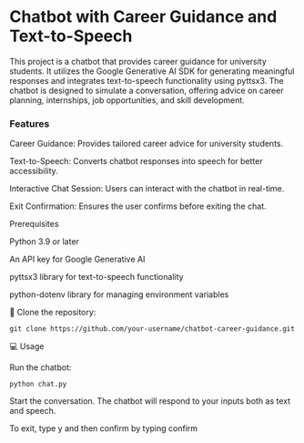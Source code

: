 # Chatbot with Career Guidance and Text-to-Speech

This project is a chatbot that provides career guidance for university students. It utilizes the Google Generative AI SDK for generating meaningful responses and integrates text-to-speech functionality using pyttsx3. The chatbot is designed to simulate a conversation, offering advice on career planning, internships, job opportunities, and skill development.

### Features

Career Guidance: Provides tailored career advice for university students.

Text-to-Speech: Converts chatbot responses into speech for better accessibility.

Interactive Chat Session: Users can interact with the chatbot in real-time.

Exit Confirmation: Ensures the user confirms before exiting the chat.

Prerequisites

Python 3.9 or later

An API key for Google Generative AI

pyttsx3 library for text-to-speech functionality

python-dotenv library for managing environment variables


🚀 Clone the repository:

    git clone https://github.com/your-username/chatbot-career-guidance.git

💻 Usage

  Run the chatbot:
    
    python chat.py

  Start the conversation. The chatbot will respond to your inputs both as text and speech.

  To exit, type y and then confirm by typing confirm
